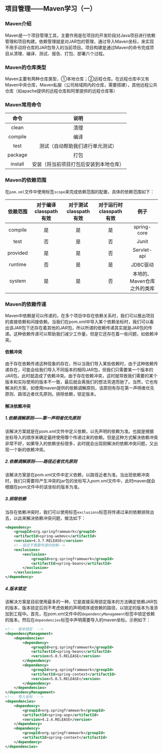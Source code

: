 ## 项目管理——Maven学习（一）

### Maven介绍

Maven是一个项目管理工具，主要作用是在项目的开发阶段对Java项目进行依赖管理和项目构建。依赖管理就是对JAR包的管理，通过导入Maven坐标，来实现不用手动将仓库的JAR包导入的当前项目。项目构建是通过Maven的命令完成项目从清理、编译、测试、报告、打包、部署六个过程。

### Maven的仓库类型

Maven主要有两种仓库类型，①本地仓库；②远程仓库。在远程仓库中又有Maven中央仓库，Maven私服（公司局域网内的仓库，需要搭建），其他远程公共仓库（如apache提供的远程仓库和阿里提供的远程仓库等）

### Maven常用命令

|  命令   |                  说明                  |
| :-----: | :------------------------------------: |
|  clean  |                  清理                  |
| compile |                  编译                  |
|  test   |    测试（自动帮助我们进行单元测试）    |
| package |                  打包                  |
| install | 安装（将当前项目打包后安装到本地仓库） |

### Maven的依赖范围

在`pom.xml`文件中使用标签`scope`来完成依赖范围的配置，具体的依赖范围如下：

| 依赖范围 | 对于编译classpath有效 | 对于测试classpath有效 | 对于运行时classpath有效 |            例子             |
| :------: | :-------------------: | :-------------------: | :---------------------: | :-------------------------: |
| compile  |          是           |          是           |           是            |         spring-core         |
|   test   |          否           |          是           |           否            |            Junit            |
| provided |          是           |          是           |           否            |         Servlet-api         |
| runtime  |          否           |          是           |           是            |          JDBC驱动           |
|  system  |          是           |          是           |           否            | 本地的、Maven仓库之外的类库 |

### Maven的依赖传递

Maven中依赖是可以传递的，在多个项目中存在依赖关系时，我们可以推出项目的直接依赖和间接依赖。当我们在pom.xml中导入某个依赖坐标时，我们可以看出该JAR包下还存在着其他的JAR包，所以所谓的依赖传递其实就是JAR包的传递。这种依赖传递可以帮助我们减少工作量，但是它还存在着一些问题，如依赖冲突。

#### 依赖冲突

由于存在依赖传递这种现象的存在，所以当我们导入某些依赖时，由于这种依赖传递存在，可能会给我们导入不同版本的相同JAR包，但我们只需要某一个版本的JAR包，此时就造成了依赖冲突。由于存在依赖冲突，这时就导致我们需要的某个版本和实际使用的版本不一致，最后就会离我们的想法背道而驰了。当然，它也有解决的方案，如使用maven提供的依赖调解原则，该原则有存在第一声明者优先原则、路径近者优先原则。排除依赖，锁定版本。

#### 解决依赖冲突

##### 1.依赖调解原则——第一声明者优先原则

该解决方案就是在pom.xml文件中定义依赖，以先声明的依赖为准。也就是根据坐标导入的顺序来确定最终使用哪个传递过来的依赖。但是这种方式解决依赖冲突非常不好，如果导入的依赖坐标很多，此时就会出现刚解决的依赖冲突问题，又出现一个新的依赖冲突。

##### 2.依赖调解原则——路径近者优先原则

该解决方案是在pom.xml文件中定义依赖，以路径近者为准。当出现依赖冲突时，我们只需要将产生冲突的jar包的坐标写入pom.xml文件中，此时maven就会根据在pom文件中的该坐标的版本为准。

##### 3.排除依赖

当存在依赖冲突时，我们可以使用标签`exclusions`标签将传递过来的依赖排除出去，以此来解决依赖冲突问题，做法如下：

```xml
<dependency>
    <groupId>org.springframework</groupId>
    <artifactId>spring-webmvc</artifactId>
    <version>4.3.7.RELEASE</version>
    <!--指定不需要传递的依赖-->
    <exclusions>
        <exclusion>
            <groupId>org.springframework</groupId>
            <artifactId>spring-beans</artifactId>
        </exclusion>
    </exclusions>
</dependency>
```

##### 4.版本锁定

该解决方案是目前使用最多的一种，它是直接采用锁定版本的方法确定依赖JAR包的版本，版本锁定后则不考虑依赖的声明顺序或依赖的路径，以锁定的版本为准添加到工程中。首先，在pom.xml文件中的`dependencyManagement`标签中锁定依赖的版本。然后在`dependencies`标签中声明需要导入的maven坐标。示例如下：

```xml
<!--  版本锁定  -->
<dependencyManagement>
    <dependencies>
        <dependency>
            <groupId>org.springframework</groupId>
            <artifactId>spring-beans</artifactId>
            <version>5.0.5.RELEASE</version>
        </dependency>
        <dependency>
            <groupId>org.springframework</groupId>
            <artifactId>spring-context</artifactId>
            <version>5.0.5.RELEASE</version>
        </dependency>
    </dependencies>
</dependencyManagement>
<!--  导入坐标  -->
<dependencies>
    <dependency>
        <groupId>org.springframework</groupId>
        <artifactId>spring-aop</artifactId>
        <version>4.2.4.RELEASE</version>
    </dependency>
    <dependency>
        <groupId>org.springframework</groupId>
        <artifactId>spring-context</artifactId>
    </dependency>
</dependencies>
```

